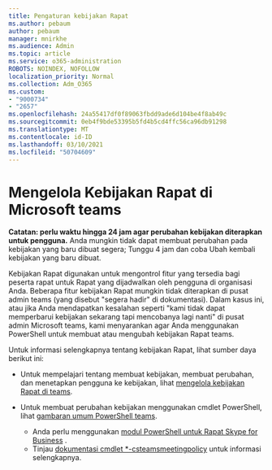 ```yaml
---
title: Pengaturan kebijakan Rapat
ms.author: pebaum
author: pebaum
manager: mnirkhe
ms.audience: Admin
ms.topic: article
ms.service: o365-administration
ROBOTS: NOINDEX, NOFOLLOW
localization_priority: Normal
ms.collection: Adm_O365
ms.custom:
- "9000734"
- "2657"
ms.openlocfilehash: 24a55417df0f89063fbdd9ade6d104be4f8ab49c
ms.sourcegitcommit: 0eb4f9bde53395b5fd4b5cd4ffc56ca96db91298
ms.translationtype: MT
ms.contentlocale: id-ID
ms.lasthandoff: 03/10/2021
ms.locfileid: "50704609"
---
```

# <a name="manage-meeting-policies-in-microsoft-teams"></a>Mengelola Kebijakan Rapat di Microsoft teams

**Catatan: perlu waktu hingga 24 jam agar perubahan kebijakan diterapkan untuk pengguna.** Anda mungkin tidak dapat membuat perubahan pada kebijakan yang baru dibuat segera; Tunggu 4 jam dan coba Ubah kembali kebijakan yang baru dibuat.

Kebijakan Rapat digunakan untuk mengontrol fitur yang tersedia bagi peserta rapat untuk Rapat yang dijadwalkan oleh pengguna di organisasi Anda. Beberapa fitur kebijakan Rapat mungkin tidak diterapkan di pusat admin teams (yang disebut "segera hadir" di dokumentasi). Dalam kasus ini, atau jika Anda mendapatkan kesalahan seperti "kami tidak dapat memperbarui kebijakan sekarang tapi mencobanya lagi nanti" di pusat admin Microsoft teams, kami menyarankan agar Anda menggunakan PowerShell untuk membuat atau mengubah kebijakan Rapat teams. 

Untuk informasi selengkapnya tentang kebijakan Rapat, lihat sumber daya berikut ini:

- Untuk mempelajari tentang membuat kebijakan, membuat perubahan, dan menetapkan pengguna ke kebijakan, lihat [mengelola kebijakan Rapat di teams](https://docs.microsoft.com/microsoftteams/meeting-policies-in-teams).

- Untuk membuat perubahan kebijakan menggunakan cmdlet PowerShell, lihat [gambaran umum PowerShell teams](https://docs.microsoft.com/microsoftteams/teams-powershell-overview). 
    - Anda perlu menggunakan [modul PowerShell untuk Rapat Skype for Business](https://docs.microsoft.com/skypeforbusiness/set-up-your-computer-for-windows-powershell/download-and-install-the-skype-for-business-online-connector) . 
    - Tinjau [dokumentasi cmdlet *-csteamsmeetingpolicy](https://docs.microsoft.com/search/?search=CsTeamsMeetingPolicy&view=skype-ps) untuk informasi selengkapnya.

